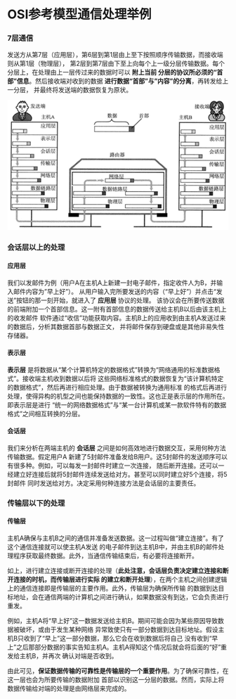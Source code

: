 OSI参考模型通信处理举例
===============================================

### 7层通信
发送方从第7层（应用层），第6层到第1层由上至下按照顺序传输数据，而接收端则从第1层（物理层），
第2层到第7层由下至上向每个上一级分层传输数据。每个分层上，在处理由上一层传过来的数据时可以 **附上当前
分层的协议所必须的“首部”信息**。然后接收端对收到的数据 **进行数据“首部”与”内容”的分离**，再转发给上一分层，
并最终将发送端的数据恢复为原状。

![7层通信](img/7层通信.png)

### 会话层以上的处理
#### 应用层
我们以发邮件为例（用户A在主机A上新建一封电子邮件，指定收件人为B，并输入邮件内容为”早上好”）。
从用户输入完所要发送的内容（“早上好”）并点击“发送”按钮的那一刻开始，就进入了 **应用层** 协议的处理。
该协议会在所要传送数据的前端附加一个首部信息。这一附有首部信息的数据传送给主机B以后由该主机上的收发邮件
软件通过“收信”功能获取内容。主机B上的应用收到由主机A发送过来的数据后，分析其数据首部与数据正文，
并将邮件保存到硬盘或是其他非易失性存储器。
#### 表示层
**表示层** 是将数据从“某个计算机特定的数据格式”转换为“网络通用的标准数据格式”。接收端主机收到数据以后将
这些网络标准格式的数据恢复为“该计算机特定的数据格式”，然后再进行相应处理。由于数据被转换为通用标准
的格式后再进行处理，使得异构的机型之间也能保持数据的一致性。这也正是表示层的作用所在。即表示层是进行
“统一的网络数据格式”与“某一台计算机或某一款软件特有的数据格式”之间相互转换的分层。
#### 会话层
我们来分析在两端主机的 **会话层** 之间是如何高效地进行数据交互，采用何种方法传输数据。假定用户A
新建了5封邮件准备发给B用户。这5封邮件的发送顺序可以有很多种。例如，可以每发一封邮件时建立一次连接，
随后断开连接。还可以一经建立好连接后就将5封邮件连续发送给对方。甚至可以同时建立好5个连接，将5封邮件
同时发送给对方。决定采用何种连接方法是会话层的主要责任。

### 传输层以下的处理
#### 传输层
主机A确保与主机B之间的通信并准备发送数据。这一过程叫做“建立连接”。有了这个通信连接就可以使主机A发送
的电子邮件到达主机B中，并由主机B的邮件处理程序获取最终数据。此外，当通信传输结束后，有必要将连接断开。

如上，进行建立连接或断开连接的处理（**此处注意，会话层负责决定建立连接和断开连接的时机，而传输层进行实际
的建立和断开处理**），在两个主机之间创建逻辑上的通信连接即是传输层的主要作用。此外，传输层为确保所传输
的数据到达目标地址，会在通信两端的计算机之间进行确认，如果数据没有到达，它会负责进行重发。

例如，主机A将“早上好”这一数据发送给主机B。期间可能会因为某些原因导致数据被破坏，或由于发生某种网络
异常致使只有一部分数据到达目标地址。假设主机B只收到了“早上”这一部分数据，那么它会在收到数据后将自己
没有收到“早上”之后那部分数据的事实告知主机A。主机A得知这个情况后就会将后面的“好”重发给主机B，并再次
确认对端是否收到。

由此可见，**保证数据传输的可靠性是传输层的一个重要作用**。为了确保可靠性，在这一层也会为所要传输的数据附加
首部以识别这一分层的数据。然而，实际上将数据传输给对端的处理是由网络层来完成的。
